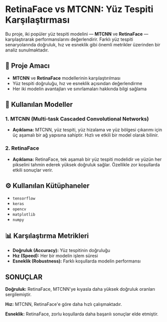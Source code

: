 # RetinaFace vs MTCNN: Yüz Tespiti Karşılaştırması

Bu proje, iki popüler yüz tespiti modelini — **MTCNN** ve **RetinaFace** — karşılaştırarak performanslarını değerlendirir. Farklı yüz tespiti senaryolarında doğruluk, hız ve esneklik gibi önemli metrikler üzerinden bir analiz sunulmaktadır.

## 📌 Proje Amacı

- **MTCNN** ve **RetinaFace** modellerinin karşılaştırılması
- Yüz tespiti doğruluğu, hız ve esneklik açısından değerlendirme
- Her iki modelin avantajları ve sınırlamaları hakkında bilgi sağlama

## 🧠 Kullanılan Modeller

### 1. MTCNN (Multi-task Cascaded Convolutional Networks)
- **Açıklama:** MTCNN, yüz tespiti, yüz hizalama ve yüz bölgesi çıkarımı için üç aşamalı bir ağ yapısına sahiptir. Hızlı ve etkili bir model olarak bilinir.

### 2. RetinaFace
- **Açıklama:** RetinaFace, tek aşamalı bir yüz tespiti modelidir ve yüzün her pikselini tahmin ederek yüksek doğruluk sağlar. Özellikle zor koşullarda etkili sonuçlar verir.

## ⚙️ Kullanılan Kütüphaneler

- `tensorflow`
- `keras`
- `opencv`
- `matplotlib`
- `numpy`

## 📊 Karşılaştırma Metrikleri

- **Doğruluk (Accuracy):** Yüz tespitinin doğruluğu
- **Hız (Speed):** Her bir modelin işlem süresi
- **Esneklik (Robustness):** Farklı koşullarda modelin performansı

## SONUÇLAR

**Doğruluk:** RetinaFace, MTCNN'ye kıyasla daha yüksek doğruluk oranları sergilemiştir.

**Hız:** MTCNN, RetinaFace'e göre daha hızlı çalışmaktadır.

**Esneklik:** RetinaFace, zorlu koşullarda daha başarılı sonuçlar elde etmiştir.
